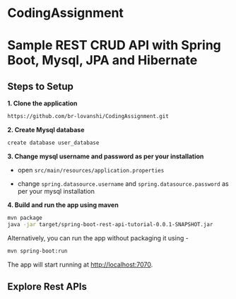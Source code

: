 # CodingAssignment





# Sample REST CRUD API with Spring Boot, Mysql, JPA and Hibernate 

## Steps to Setup

**1. Clone the application**

```bash
https://github.com/br-lovanshi/CodingAssignment.git
```

**2. Create Mysql database**
```bash
create database user_database
```

**3. Change mysql username and password as per your installation**

+ open `src/main/resources/application.properties`

+ change `spring.datasource.username` and `spring.datasource.password` as per your mysql installation

**4. Build and run the app using maven**

```bash
mvn package
java -jar target/spring-boot-rest-api-tutorial-0.0.1-SNAPSHOT.jar

```

Alternatively, you can run the app without packaging it using -

```bash
mvn spring-boot:run
```

The app will start running at <http://localhost:7070>.

## Explore Rest APIs
